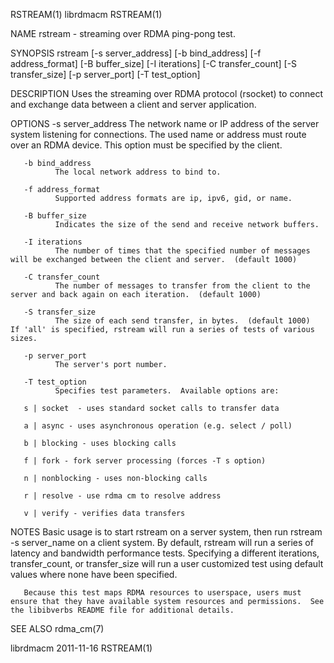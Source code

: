 RSTREAM(1)                                                                                        librdmacm                                                                                        RSTREAM(1)



NAME
       rstream - streaming over RDMA ping-pong test.

SYNOPSIS
       rstream [-s server_address] [-b bind_address] [-f address_format]
                      [-B buffer_size] [-I iterations] [-C transfer_count]
                      [-S transfer_size] [-p server_port] [-T test_option]

DESCRIPTION
       Uses the streaming over RDMA protocol (rsocket) to connect and exchange data between a client and server application.

OPTIONS
       -s server_address
              The network name or IP address of the server system listening for connections.  The used name or address must route over an RDMA device.  This option must be specified by the client.

       -b bind_address
              The local network address to bind to.

       -f address_format
              Supported address formats are ip, ipv6, gid, or name.

       -B buffer_size
              Indicates the size of the send and receive network buffers.

       -I iterations
              The number of times that the specified number of messages will be exchanged between the client and server.  (default 1000)

       -C transfer_count
              The number of messages to transfer from the client to the server and back again on each iteration.  (default 1000)

       -S transfer_size
              The size of each send transfer, in bytes.  (default 1000)  If 'all' is specified, rstream will run a series of tests of various sizes.

       -p server_port
              The server's port number.

       -T test_option
              Specifies test parameters.  Available options are:

       s | socket  - uses standard socket calls to transfer data

       a | async - uses asynchronous operation (e.g. select / poll)

       b | blocking - uses blocking calls

       f | fork - fork server processing (forces -T s option)

       n | nonblocking - uses non-blocking calls

       r | resolve - use rdma cm to resolve address

       v | verify - verifies data transfers

NOTES
       Basic usage is to start rstream on a server system, then run rstream -s server_name on a client system.  By default, rstream will run a series of latency and bandwidth performance tests.  Specifying
       a different iterations, transfer_count, or transfer_size will run a user customized test using default values where none have been specified.

       Because this test maps RDMA resources to userspace, users must ensure that they have available system resources and permissions.  See the libibverbs README file for additional details.

SEE ALSO
       rdma_cm(7)



librdmacm                                                                                         2011-11-16                                                                                       RSTREAM(1)
